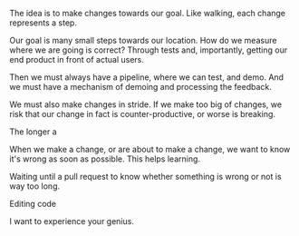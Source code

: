 The idea is to make changes towards our goal. Like walking, each change represents a step.

Our goal is many small steps towards our location. How do we measure where we are going is correct? Through tests and, importantly, getting our end product in front of actual users.

Then we must always have a pipeline, where we can test, and demo. And we must have a mechanism of demoing and processing the feedback.

We must also make changes in stride. If we make too big of changes, we risk that our change in fact is counter-productive, or worse is breaking.

The longer a 

When we make a change, or are about to make a change, we want to know it's wrong as soon as possible. This helps learning.

Waiting until a pull request to know whether something is wrong or not is way too long.

Editing code 

I want to experience your genius.
